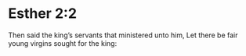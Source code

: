 # Esther 2:2

Then said the king’s servants that ministered unto him, Let there be fair young virgins sought for the king: